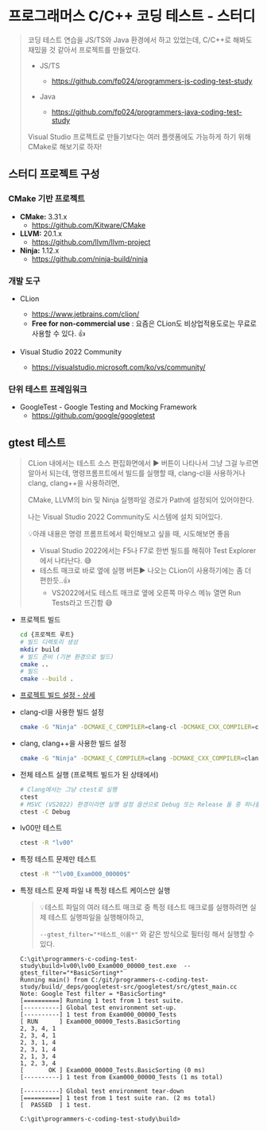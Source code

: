 # 프로그래머스 C/C++ 코딩 테스트 - 스터디

> 코딩 테스트 연습을 JS/TS와 Java 환경에서 하고 있었는데, C/C++로 해봐도 재밌을 것 같아서 프로젝트를 만들었다.
>
> * JS/TS
>   * https://github.com/fp024/programmers-js-coding-test-study
>
> * Java
>   * https://github.com/fp024/programmers-java-coding-test-study
>
>
> Visual Studio 프로젝트로 만들기보다는 여러 플렛폼에도 가능하게 하기 위해 CMake로 해보기로 하자!
>



## 스터디 프로젝트  구성

### CMake 기반 프로젝트

* **CMake:** 3.31.x
  * https://github.com/Kitware/CMake
* **LLVM:** 20.1.x
  * https://github.com/llvm/llvm-project
* **Ninja:** 1.12.x
  * https://github.com/ninja-build/ninja



### 개발 도구

* CLion
  * https://www.jetbrains.com/clion/
  * **Free for non-commercial use** : 요즘은 CLion도 비상업적용도로는 무료로 사용할 수 있다. 👍

* Visual Studio 2022 Community
  * https://visualstudio.microsoft.com/ko/vs/community/



### 단위 테스트 프레임워크

* GoogleTest - Google Testing and Mocking Framework
  * https://github.com/google/googletest





## gtest 테스트

> CLion 내에서는 테스트 소스 편집화면에서  ▶️ 버튼이 나타나서 그냥 그걸 누르면 알아서 되는데,
> 명령프롬프트에서 빌드를 실행할 때, clang-cl을 사용하거나 clang, clang++을 사용하려면, 
>
> CMake, LLVM의 bin 및 Ninja 실행파일 경로가 Path에 설정되어 있어야한다.
>
> 나는 Visual Studio 2022 Community도 시스템에 설치 되어있다.
>
> 
>
> 💡아래 내용은 명령 프롬프트에서 확인해보고 싶을 때, 시도해보면 좋음
>
> * Visual Studio 2022에서는 F5나 F7로 한번 빌드를 해줘야 Test Explorer에서 나타난다. 😅
> * 테스트 매크로 바로 옆에 실행 버튼▶️ 나오는 CLion이 사용하기에는 좀 더 편한듯..👍
>   * VS2022에서도 테스트 매크로 옆에 오른쪽 마우스 메뉴 열면 Run Tests라고 뜨긴함 😅

* 프로젝트 빌드

  ```sh
  cd {프로젝트 루트}
  # 빌드 디렉토리 생성
  mkdir build
  # 빌드 준비 (기본 환경으로 빌드)
  cmake .. 
  # 빌드
  cmake --build .
  ```
  
* [프로젝트 빌드 설정 - 상세](docs/프로젝트-빌드-설정.md)
  
* clang-cl을 사용한 빌드 설정
  
  ```sh
  cmake -G "Ninja" -DCMAKE_C_COMPILER=clang-cl -DCMAKE_CXX_COMPILER=clang-cl ..
  ```
  
* clang, clang++을 사용한 빌드 설정

  ```sh
  cmake -G "Ninja" -DCMAKE_C_COMPILER=clang -DCMAKE_CXX_COMPILER=clang++ ..
  ```

  

* 전체 테스트 실행 (프로젝트 빌드가 된 상태에서)

  ```sh
  # Clang에서는 그냥 ctest로 실행
  ctest
  # MSVC (VS2022) 환경이라면 실행 설정 옵션으로 Debug 또는 Release 둘 중 하나를 선택해야했다.
  ctest -C Debug
  ```

* lv00만 테스트

  ```sh
  ctest -R "lv00"
  ```

* 특정 테스트 문제만 테스트

  ```sh
  ctest -R "^lv00_Exam000_00000$"
  ```


* 특정 테스트 문제 파일 내 특정 테스트 케이스만 실행
  > 💡테스트 파일의 여러 테스트 매크로 중 특정 테스트 매크로를 실행하려면 실제 테스트 실행파일을 실행해야하고,
  >
  > `--gtest_filter="*테스트_이름*"` 와 같은 방식으로 필터링 해서 실행할 수 있다.
  
  ```
  C:\git\programmers-c-coding-test-study\build>lv00\lv00_Exam000_00000_test.exe  --gtest_filter="*BasicSorting*"
  Running main() from C:/git/programmers-c-coding-test-study/build/_deps/googletest-src/googletest/src/gtest_main.cc
  Note: Google Test filter = *BasicSorting*
  [==========] Running 1 test from 1 test suite.
  [----------] Global test environment set-up.
  [----------] 1 test from Exam000_00000_Tests
  [ RUN      ] Exam000_00000_Tests.BasicSorting
  2, 3, 4, 1
  2, 3, 4, 1
  2, 3, 1, 4
  2, 3, 1, 4
  2, 1, 3, 4
  1, 2, 3, 4
  [       OK ] Exam000_00000_Tests.BasicSorting (0 ms)
  [----------] 1 test from Exam000_00000_Tests (1 ms total)
  
  [----------] Global test environment tear-down
  [==========] 1 test from 1 test suite ran. (2 ms total)
  [  PASSED  ] 1 test.
  
  C:\git\programmers-c-coding-test-study\build>
  ```
